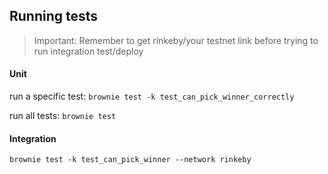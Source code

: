 ## Running tests

> Important: Remember to get rinkeby/your testnet link before trying to run integration test/deploy

#### Unit
run a specific test:
`brownie test -k test_can_pick_winner_correctly`

run all tests:
`brownie test`

#### Integration
`brownie test -k test_can_pick_winner --network rinkeby`

